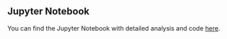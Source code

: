 ## Jupyter Notebook

You can find the Jupyter Notebook with detailed analysis and code [here](h8dsft_Milestone1_Hafidz_Masruri.ipynb).
